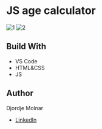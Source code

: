 # JS age calculator
![1](https://github.com/molnarkg7/simple-age-calculator/assets/84241384/d3c05185-8710-47b5-9183-a95e7b308e22)
![2](https://github.com/molnarkg7/simple-age-calculator/assets/84241384/2be8432f-b477-4e75-a6e5-bd498e424615)

## Build With
- VS Code
- HTML&CSS
- JS

## Author
Djordje Molnar
- [LinkedIn](https://www.linkedin.com/in/molnarkg/)
 
